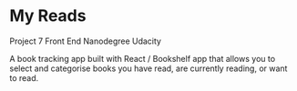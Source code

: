 # My Reads

Project 7 Front End Nanodegree Udacity

A book tracking app built with React / Bookshelf app that allows you to select and categorise books you have read, are currently reading, or want to read. 
